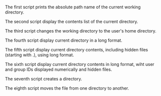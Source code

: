 The first script prints the absolute path name of the current working directory.

The second script display the contents list of the current directory.

The third script changes the working directory to the user's home directory.

The fourth script display current directory in a long format.

The fifth script display current directory contents, including hidden files (starting with .), using long format.

The sixth script display current directory contents in long format, wiht user and group IDs displayed numerically and hidden files.

The seventh script creates a directory.

The eighth script moves the file from one directory to another.

 
